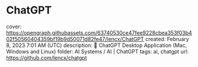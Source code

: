# ChatGPT

cover: https://opengraph.githubassets.com/63740530ce47fee9228cbea353f03b402f50560404359bf19b9d50071d82fe47/lencx/ChatGPT
created: February 8, 2023 7:01 AM (UTC)
description: 🔮 ChatGPT Desktop Application (Mac, Windows and Linux)
folder: AI Systems / AI | ChatGPT
tags: ai, chatgpt
url: https://github.com/lencx/chatgpt